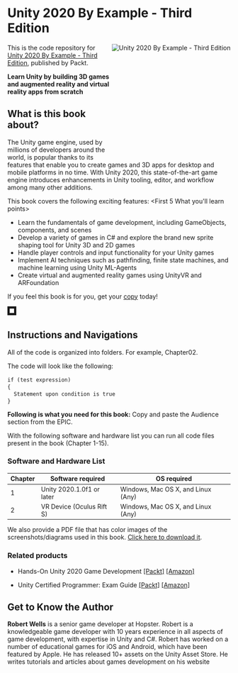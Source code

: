 # Unity 2020 By Example - Third Edition

<a href="https://www.packtpub.com/product/unity-2020-by-example-third-edition/9781800203389"><img src="https://static.packt-cdn.com/products/9781800203389/cover/smaller" alt="Unity 2020 By Example - Third Edition" height="256px" align="right"></a>

This is the code repository for [Unity 2020 By Example - Third Edition](https://www.packtpub.com/product/unity-2020-by-example-third-edition/9781800203389), published by Packt.

**Learn Unity by building 3D games and augmented reality and virtual reality apps from scratch**

## What is this book about?
The Unity game engine, used by millions of developers around the world, is popular thanks to its features that enable you to create games and 3D apps for desktop and mobile platforms in no time. With Unity 2020, this state-of-the-art game engine introduces enhancements in Unity tooling, editor, and workflow among many other additions.

This book covers the following exciting features: <First 5 What you'll learn points>
* Learn the fundamentals of game development, including GameObjects, components, and scenes
* Develop a variety of games in C# and explore the brand new sprite shaping tool for Unity 3D and 2D games
* Handle player controls and input functionality for your Unity games
* Implement AI techniques such as pathfinding, finite state machines, and machine learning using Unity ML-Agents
* Create virtual and augmented reality games using UnityVR and ARFoundation

If you feel this book is for you, get your [copy](https://www.amazon.com/dp/1800203381) today!

<a href="https://www.packtpub.com/?utm_source=github&utm_medium=banner&utm_campaign=GitHubBanner"><img src="https://raw.githubusercontent.com/PacktPublishing/GitHub/master/GitHub.png" alt="https://www.packtpub.com/" border="5" /></a>

## Instructions and Navigations
All of the code is organized into folders. For example, Chapter02.

The code will look like the following:
```
if (test expression)
{
  Statement upon condition is true
}
```

**Following is what you need for this book:**
Copy and paste the Audience section from the EPIC.

With the following software and hardware list you can run all code files present in the book (Chapter 1-15).

### Software and Hardware List

| Chapter  | Software required                   | OS required                        |
| -------- | ------------------------------------| -----------------------------------|
| 1        | Unity 2020.1.0f1 or later                   | Windows, Mac OS X, and Linux (Any) |
| 2        | VR Device (Oculus Rift S)            | Windows, Mac OS X, and Linux (Any) |


We also provide a PDF file that has color images of the screenshots/diagrams used in this book. [Click here to download it](https://static.packt-cdn.com/downloads/9781800203389_ColorImages.pdf).


### Related products <Other books you may enjoy>
* Hands-On Unity 2020 Game Development [[Packt]](https://www.packtpub.com/product/hands-on-unity-2020-game-development/9781838642006) [[Amazon]](https://www.amazon.com/dp/1838642005)

* Unity Certified Programmer: Exam Guide [[Packt]](https://www.packtpub.com/product/unity-certified-programmer-exam-guide/9781838828424) [[Amazon]](https://www.amazon.com/dp/1838828427)

## Get to Know the Author
**Robert Wells**
is a senior game developer at Hopster. Robert is a knowledgeable game developer with 10 years experience in all aspects of game development, with expertise in Unity and C#. Robert has worked on a number of educational games for iOS and Android, which have been featured by Apple. He has released 10+ assets on the Unity Asset Store. He writes tutorials and articles about games development on his website
